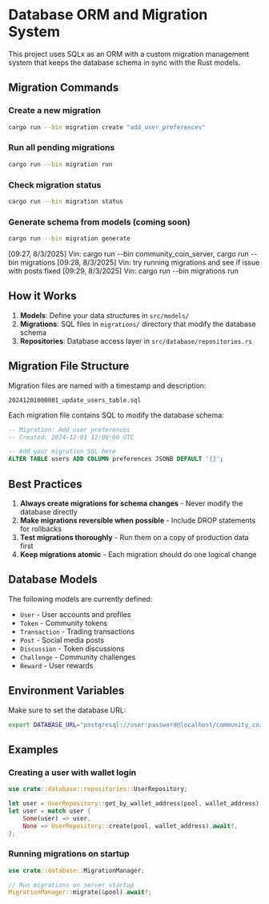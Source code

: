 # Database ORM and Migration System

This project uses SQLx as an ORM with a custom migration management system that keeps the database schema in sync with the Rust models.

## Migration Commands

### Create a new migration
```bash
cargo run --bin migration create "add_user_preferences"
```

### Run all pending migrations
```bash
cargo run --bin migration run
```

### Check migration status
```bash
cargo run --bin migration status
```

### Generate schema from models (coming soon)
```bash
cargo run --bin migration generate
```


[09:27, 8/3/2025] Vin: cargo run --bin community_coin_server, cargo run --bin migrations
[09:28, 8/3/2025] Vin: try running migrations and see if issue with posts fixed
[09:29, 8/3/2025] Vin: cargo run --bin migrations run


## How it Works

1. **Models**: Define your data structures in `src/models/`
2. **Migrations**: SQL files in `migrations/` directory that modify the database schema
3. **Repositories**: Database access layer in `src/database/repositories.rs`

## Migration File Structure

Migration files are named with a timestamp and description:
```
20241201000001_update_users_table.sql
```

Each migration file contains SQL to modify the database schema:
```sql
-- Migration: Add user preferences
-- Created: 2024-12-01 12:00:00 UTC

-- Add your migration SQL here
ALTER TABLE users ADD COLUMN preferences JSONB DEFAULT '{}';
```

## Best Practices

1. **Always create migrations for schema changes** - Never modify the database directly
2. **Make migrations reversible when possible** - Include DROP statements for rollbacks
3. **Test migrations thoroughly** - Run them on a copy of production data first
4. **Keep migrations atomic** - Each migration should do one logical change

## Database Models

The following models are currently defined:

- `User` - User accounts and profiles
- `Token` - Community tokens
- `Transaction` - Trading transactions
- `Post` - Social media posts
- `Discussion` - Token discussions
- `Challenge` - Community challenges
- `Reward` - User rewards

## Environment Variables

Make sure to set the database URL:
```bash
export DATABASE_URL="postgresql://user:password@localhost/community_coin"
```

## Examples

### Creating a user with wallet login
```rust
use crate::database::repositories::UserRepository;

let user = UserRepository::get_by_wallet_address(pool, wallet_address).await?;
let user = match user {
    Some(user) => user,
    None => UserRepository::create(pool, wallet_address).await?,
};
```

### Running migrations on startup
```rust
use crate::database::MigrationManager;

// Run migrations on server startup
MigrationManager::migrate(&pool).await?;
``` 